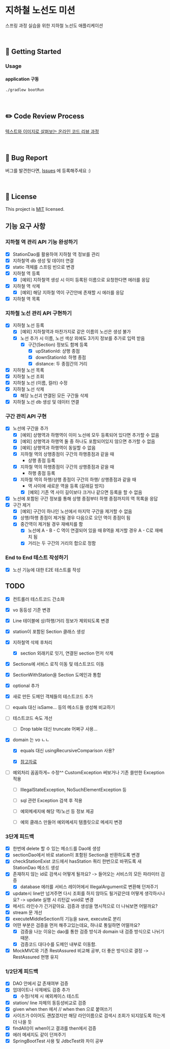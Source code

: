 # 지하철 노선도 미션

스프링 과정 실습을 위한 지하철 노선도 애플리케이션

<br>

## 🚀 Getting Started

### Usage

#### application 구동

```
./gradlew bootRun
```

<br>

## ✏️ Code Review Process

[텍스트와 이미지로 살펴보는 온라인 코드 리뷰 과정](https://github.com/next-step/nextstep-docs/tree/master/codereview)

<br>

## 🐞 Bug Report

버그를 발견한다면, [Issues](https://github.com/woowacourse/atdd-subway-map/issues) 에 등록해주세요 :)

<br>

## 📝 License

This project is [MIT](https://github.com/woowacourse/atdd-subway-map/blob/master/LICENSE) licensed.

## 기능 요구 사항

### 지하철 역 관리 API 기능 완성하기

- [x] StationDao를 활용하여 지하철 역 정보를 관리
- [x] 지하철역 db 생성 및 데이터 연결
- [x] static 객체를 스프링 빈으로 변경
- [x] 지하철 역 등록
    - [x] [예외] 지하철역 생성 시 이미 등록된 이름으로 요청한다면 에러를 응답
- [x] 지하철 역 삭제
    - [x] [예외] 해당 지하철 역이 구간안에 존재할 시 에러를 응답
- [x] 지하철 역 목록

### 지하철 노선 관리 API 구현하기

- [x] 지하철 노선 등록
    - [x] [예외] 지하철역과 마찬가지로 같은 이름의 노선은 생성 불가
    - [x] 노선 추가 시 이름, 노선 색상 외에도 3가지 정보를 추가로 입력 받음
        - [x] 구간(Section) 정보도 함께 등록
            - [x] upStationId: 상행 종점
            - [x] downStationId: 하행 종점
            - [x] distance: 두 종점간의 거리
- [x] 지하철 노선 목록
- [x] 지하철 노선 조회
- [x] 지하철 노선 (이름, 컬러) 수정
- [x] 지하철 노선 삭제
    - [x] 해당 노선괴 연결된 모든 구간들 삭제
- [x] 지하철 노선 db 생성 및 데이터 연결

### 구간 관리 API 구현

- [x] 노선에 구간을 추가
    - [x] [예외] 상행역과 하행역이 이미 노선에 모두 등록되어 있다면 추가할 수 없음
    - [x] [예외] 상행역과 하행역 둘 중 하나도 포함되어있지 않으면 추가할 수 없음
    - [x] [예외] 상행역과 하행역이 동일할 수 없음
    - [x] 지하철 역의 상행종점이 구간의 하행종점과 같을 때
        - 상행 종점 등록
    - [x] 지하철 역의 하행종점이 구간의 상행종점과 같을 때
        - 하행 종점 등록
    - [x] 지하철 역의 하행/상행 종점이 구간의 하행/ 상행종점과 같을 때
        - 역 사이에 새로운 역을 등록 (갈래길 방지)
        - [x] [예외] 기존 역 사이 길이보다 크거나 같으면 등록을 할 수 없음
- [x] 노선에 포함된 구간 정보를 통해 상행 종점부터 하행 종점까지의 역 목록을 응답
- [x] 구간 제거
    - [x] [예외] 구간이 하나인 노선에서 마지막 구간을 제거할 수 없음
    - [x] 상행/하행 종점이 제거될 경우 다음으로 오던 역이 종점이 됨
    - [x] 중간역이 제거될 경우 재배치를 함
        - [x] 노선에 A - B - C 역이 연결되어 있을 때 B역을 제거할 경우 A - C로 재배치 됨
        - [x] 거리는 두 구간의 거리의 합으로 정함

### End to End 테스트 작성하기

- [x] 노선 기능에 대한 E2E 테스트를 작성

## TODO

- [x] 컨트롤러 테스트코드 간소화
- [x] vo 동등성 기준 변경
- [x] Line 테이블에 상/하행/거리 정보가 제외되도록 변경
- [x] station이 포함된 Section 클래스 생성
- [x] 지하철역 삭제 후처리
    - [x] section 외래키로 잇기, 연결된 section 먼저 삭제
- [x] Sections에 서비스 로직 이동 및 테스트코드 이동
- [x] SectionWithStation을 Section 도메인과 통합
- [x] optional 추가
- [x] 새로 만든 도메인 객체들의 테스트코드 추가
- [ ] equals 대신 isSame... 등의 메소드들 생성해 비교하기
- [ ] 테스트코드 속도 개선

    - [ ] Drop table 대신 truncate 어쩌구 사용...
- [x] domain 는 vo ㄴㄴ

    - [x] equals 대신 usingRecursiveComparison 사용?

    - [x] [참고자료](https://prolog.techcourse.co.kr/studylogs/2352)
- [ ] 예외처리 꼼꼼하게~ 수정^^ CustomException 써보거나 기존 쓸만한 Exception 적용

    - [ ] IllegalStateException, NoSuchElementException 등

    - [ ] sql 관련 Exception 검색 후 적용

    - [ ] 예외메세지에 해당 역/노선 등 정보 제공

    - [ ] 예외 클래스 만들어 예외메세지 템플릿으로 메세지 변경

### 3단계 피드백

- [x] 한번에 delete 할 수 있는 메소드를 Dao에 생성
- [x] sectionDao에서 바로 station이 포함된 Section을 반환하도록 변경
- [x] checkStationExist 코드에서 hasStation 쿼리 한번으로 바뀌도록 새 StationDao 메소드 생성
- [x] 존재하지 않는 id로 검색시 어떻게 될까요? -> 들어오는 서비스의 모든 파라미터 검증
    - [x] database 에러를 서비스 레이어에서 IllegalArgument로 변환해 던져주기
- [x] update시 line만 넘겨주면 다시 조회를 하지 않아도 될거같은데 어떻게 생각하시나요? -> update 실행 시 리턴값 void로 변경
- [x] 메서드 라인수가 긴거같아요. 검증과 생성을 명시적으로 더 나눠보면 어떨까요?
- [x] stream 문 개선
- [x] executeMiddleSection의 기능을 save, execute로 분리
- [x] 어떤 부분은 검증을 먼저 해주고있는데요, 하나로 통일하면 어떨까요?
    - [x] 검증을 나눈 이유는 dao를 통한 검증 방식과 domain 내 검증 방식으로 나뉘기 때문.
    - [x] 검증코드 대다수를 도메인 내부로 이동함.
- [x] MockMVC와 기존 RestAssured 비교해 공부, 더 좋은 방식으로 결정 -> RestAssured 현행 유지

### 1/2단계 피드백

- [x] DAO 안에서 값 존재여부 검증
- [x] 업데이트나 삭제에도 검증 추가
    - [x] 수정/삭제 시 예외케이스 테스트
- [x] station/ line 자체의 동등성비교로 검증
- [x] given when then 에서 // when then 으로 붙여쓰기
- [x] 사이즈가 0이어도 괜찮겠지만 해당 라인이름으로 검색시 조회가 되지않도록 하는게 더 나을 듯
- [x] findAll()이 when이고 결과를 then에서 검증
- [x] 에러 메세지도 같이 던져주기
- [x] SpringBootTest 사용 및 JdbcTest와 차이 공부
